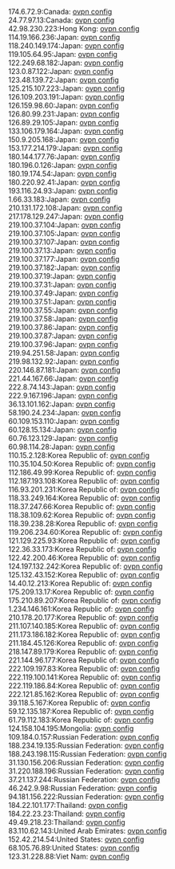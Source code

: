 174.6.72.9:Canada: [ovpn config](vpn/174_6_72_9.ovpn)  
24.77.97.13:Canada: [ovpn config](vpn/24_77_97_13.ovpn)  
42.98.230.223:Hong Kong: [ovpn config](vpn/42_98_230_223.ovpn)  
114.19.166.236:Japan: [ovpn config](vpn/114_19_166_236.ovpn)  
118.240.149.174:Japan: [ovpn config](vpn/118_240_149_174.ovpn)  
119.105.64.95:Japan: [ovpn config](vpn/119_105_64_95.ovpn)  
122.249.68.182:Japan: [ovpn config](vpn/122_249_68_182.ovpn)  
123.0.87.122:Japan: [ovpn config](vpn/123_0_87_122.ovpn)  
123.48.139.72:Japan: [ovpn config](vpn/123_48_139_72.ovpn)  
125.215.107.223:Japan: [ovpn config](vpn/125_215_107_223.ovpn)  
126.109.203.191:Japan: [ovpn config](vpn/126_109_203_191.ovpn)  
126.159.98.60:Japan: [ovpn config](vpn/126_159_98_60.ovpn)  
126.80.99.231:Japan: [ovpn config](vpn/126_80_99_231.ovpn)  
126.89.29.105:Japan: [ovpn config](vpn/126_89_29_105.ovpn)  
133.106.179.164:Japan: [ovpn config](vpn/133_106_179_164.ovpn)  
150.9.205.168:Japan: [ovpn config](vpn/150_9_205_168.ovpn)  
153.177.214.179:Japan: [ovpn config](vpn/153_177_214_179.ovpn)  
180.144.177.76:Japan: [ovpn config](vpn/180_144_177_76.ovpn)  
180.196.0.126:Japan: [ovpn config](vpn/180_196_0_126.ovpn)  
180.19.174.54:Japan: [ovpn config](vpn/180_19_174_54.ovpn)  
180.220.92.41:Japan: [ovpn config](vpn/180_220_92_41.ovpn)  
193.116.24.93:Japan: [ovpn config](vpn/193_116_24_93.ovpn)  
1.66.33.183:Japan: [ovpn config](vpn/1_66_33_183.ovpn)  
210.131.172.108:Japan: [ovpn config](vpn/210_131_172_108.ovpn)  
217.178.129.247:Japan: [ovpn config](vpn/217_178_129_247.ovpn)  
219.100.37.104:Japan: [ovpn config](vpn/219_100_37_104.ovpn)  
219.100.37.105:Japan: [ovpn config](vpn/219_100_37_105.ovpn)  
219.100.37.107:Japan: [ovpn config](vpn/219_100_37_107.ovpn)  
219.100.37.13:Japan: [ovpn config](vpn/219_100_37_13.ovpn)  
219.100.37.177:Japan: [ovpn config](vpn/219_100_37_177.ovpn)  
219.100.37.182:Japan: [ovpn config](vpn/219_100_37_182.ovpn)  
219.100.37.19:Japan: [ovpn config](vpn/219_100_37_19.ovpn)  
219.100.37.31:Japan: [ovpn config](vpn/219_100_37_31.ovpn)  
219.100.37.49:Japan: [ovpn config](vpn/219_100_37_49.ovpn)  
219.100.37.51:Japan: [ovpn config](vpn/219_100_37_51.ovpn)  
219.100.37.55:Japan: [ovpn config](vpn/219_100_37_55.ovpn)  
219.100.37.58:Japan: [ovpn config](vpn/219_100_37_58.ovpn)  
219.100.37.86:Japan: [ovpn config](vpn/219_100_37_86.ovpn)  
219.100.37.87:Japan: [ovpn config](vpn/219_100_37_87.ovpn)  
219.100.37.96:Japan: [ovpn config](vpn/219_100_37_96.ovpn)  
219.94.251.58:Japan: [ovpn config](vpn/219_94_251_58.ovpn)  
219.98.132.92:Japan: [ovpn config](vpn/219_98_132_92.ovpn)  
220.146.87.181:Japan: [ovpn config](vpn/220_146_87_181.ovpn)  
221.44.167.66:Japan: [ovpn config](vpn/221_44_167_66.ovpn)  
222.8.74.143:Japan: [ovpn config](vpn/222_8_74_143.ovpn)  
222.9.167.196:Japan: [ovpn config](vpn/222_9_167_196.ovpn)  
36.13.101.162:Japan: [ovpn config](vpn/36_13_101_162.ovpn)  
58.190.24.234:Japan: [ovpn config](vpn/58_190_24_234.ovpn)  
60.109.153.110:Japan: [ovpn config](vpn/60_109_153_110.ovpn)  
60.128.15.134:Japan: [ovpn config](vpn/60_128_15_134.ovpn)  
60.76.123.129:Japan: [ovpn config](vpn/60_76_123_129.ovpn)  
60.98.114.28:Japan: [ovpn config](vpn/60_98_114_28.ovpn)  
110.15.2.128:Korea Republic of: [ovpn config](vpn/110_15_2_128.ovpn)  
110.35.104.50:Korea Republic of: [ovpn config](vpn/110_35_104_50.ovpn)  
112.186.49.99:Korea Republic of: [ovpn config](vpn/112_186_49_99.ovpn)  
112.187.193.108:Korea Republic of: [ovpn config](vpn/112_187_193_108.ovpn)  
116.93.201.231:Korea Republic of: [ovpn config](vpn/116_93_201_231.ovpn)  
118.33.249.164:Korea Republic of: [ovpn config](vpn/118_33_249_164.ovpn)  
118.37.247.66:Korea Republic of: [ovpn config](vpn/118_37_247_66.ovpn)  
118.38.109.62:Korea Republic of: [ovpn config](vpn/118_38_109_62.ovpn)  
118.39.238.28:Korea Republic of: [ovpn config](vpn/118_39_238_28.ovpn)  
119.206.234.60:Korea Republic of: [ovpn config](vpn/119_206_234_60.ovpn)  
121.129.225.93:Korea Republic of: [ovpn config](vpn/121_129_225_93.ovpn)  
122.36.33.173:Korea Republic of: [ovpn config](vpn/122_36_33_173.ovpn)  
122.42.200.46:Korea Republic of: [ovpn config](vpn/122_42_200_46.ovpn)  
124.197.132.242:Korea Republic of: [ovpn config](vpn/124_197_132_242.ovpn)  
125.132.43.152:Korea Republic of: [ovpn config](vpn/125_132_43_152.ovpn)  
14.40.12.213:Korea Republic of: [ovpn config](vpn/14_40_12_213.ovpn)  
175.209.13.17:Korea Republic of: [ovpn config](vpn/175_209_13_17.ovpn)  
175.210.89.207:Korea Republic of: [ovpn config](vpn/175_210_89_207.ovpn)  
1.234.146.161:Korea Republic of: [ovpn config](vpn/1_234_146_161.ovpn)  
210.178.20.177:Korea Republic of: [ovpn config](vpn/210_178_20_177.ovpn)  
211.107.140.185:Korea Republic of: [ovpn config](vpn/211_107_140_185.ovpn)  
211.173.186.182:Korea Republic of: [ovpn config](vpn/211_173_186_182.ovpn)  
211.184.45.126:Korea Republic of: [ovpn config](vpn/211_184_45_126.ovpn)  
218.147.89.179:Korea Republic of: [ovpn config](vpn/218_147_89_179.ovpn)  
221.144.96.177:Korea Republic of: [ovpn config](vpn/221_144_96_177.ovpn)  
222.109.197.83:Korea Republic of: [ovpn config](vpn/222_109_197_83.ovpn)  
222.119.100.141:Korea Republic of: [ovpn config](vpn/222_119_100_141.ovpn)  
222.119.186.84:Korea Republic of: [ovpn config](vpn/222_119_186_84.ovpn)  
222.121.85.162:Korea Republic of: [ovpn config](vpn/222_121_85_162.ovpn)  
39.118.5.167:Korea Republic of: [ovpn config](vpn/39_118_5_167.ovpn)  
59.12.135.187:Korea Republic of: [ovpn config](vpn/59_12_135_187.ovpn)  
61.79.112.183:Korea Republic of: [ovpn config](vpn/61_79_112_183.ovpn)  
124.158.104.195:Mongolia: [ovpn config](vpn/124_158_104_195.ovpn)  
109.184.0.157:Russian Federation: [ovpn config](vpn/109_184_0_157.ovpn)  
188.234.19.135:Russian Federation: [ovpn config](vpn/188_234_19_135.ovpn)  
188.243.198.115:Russian Federation: [ovpn config](vpn/188_243_198_115.ovpn)  
31.130.156.206:Russian Federation: [ovpn config](vpn/31_130_156_206.ovpn)  
31.220.188.196:Russian Federation: [ovpn config](vpn/31_220_188_196.ovpn)  
37.21.137.244:Russian Federation: [ovpn config](vpn/37_21_137_244.ovpn)  
46.242.9.98:Russian Federation: [ovpn config](vpn/46_242_9_98.ovpn)  
94.181.156.222:Russian Federation: [ovpn config](vpn/94_181_156_222.ovpn)  
184.22.101.177:Thailand: [ovpn config](vpn/184_22_101_177.ovpn)  
184.22.23.23:Thailand: [ovpn config](vpn/184_22_23_23.ovpn)  
49.49.218.23:Thailand: [ovpn config](vpn/49_49_218_23.ovpn)  
83.110.62.143:United Arab Emirates: [ovpn config](vpn/83_110_62_143.ovpn)  
152.42.214.54:United States: [ovpn config](vpn/152_42_214_54.ovpn)  
68.105.76.89:United States: [ovpn config](vpn/68_105_76_89.ovpn)  
123.31.228.88:Viet Nam: [ovpn config](vpn/123_31_228_88.ovpn)  
